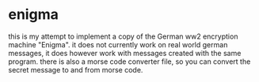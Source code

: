 # enigma

this is my attempt to implement a copy of the German ww2 encryption machine "Enigma".
it does not currently work on real world german messages, 
it does however work with messages created with the same program.
there is also a morse code converter file, so you can convert the secret message to and from morse code.
